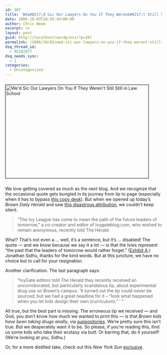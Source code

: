 ```yaml
---
id: 167
title: 'We&#8217;d Sic Our Lawyers On You If They Weren&#8217;t Still Still in Law School'
date: 2006-10-03T10:56:43+00:00
author: Chris Beam
excerpt: \n
layout: post
guid: http://localhost/wordpress/?p=167
permalink: /2006/10/03/wed-sic-our-lawyers-on-you-if-they-werent-still-still-in-law-school/
dsq_thread_id:
  - 95102077
dsq_needs_sync:
  - 1
categories:
  - Uncategorized
---
```

<img height="300" src="http://www.ivygateblog.com/wp-content/uploads/2006/10/suppositories.jpg" width="460" vspace="10" border="1" alt="We'd Sic Our Lawyers On You If They Weren't Still Still in Law School" />
  
We love getting covered as much as the next blog. And we recognize that the occasional quote gets bungled in its journey from lip to page (especially when it has to bypass [this copy desk](http://www.ivygateblog.com/2006/09/when_wordplay_attacks.html)). But when we opened up today&#8217;s _Brown Daily Herald_ and saw [this disastrous attribution](http://media.www.browndailyherald.com/media/storage/paper472/news/2006/10/03/Features/Ivy-Blogs.Turn.Smart.Kids.Nerdy.Lives.Into.Glamorous.Gossip-2327636.shtml?sourcedomain=www.browndailyherald.com&MIIHost=media.collegepublisher.com), we couldn&#8217;t keep silent:

> &#8220;The Ivy League has come to mean the path of the future leaders of tomorrow,&#8221; a co-creator and editor of Ivygateblog.com, who wished to remain anonymous, recently told The Herald.

Wha!? That&#8217;s not even a &#8230; well, it&#8217;s a sentence, but it&#8217;s &#8230; disabled! The quote &#8212; and we know because we say it a lot &#8212; is that the Ivies represent &#8220;the past that the leaders of tomorrow would rather forget.&#8221; ([Exhibit A](http://www.ivygateblog.com/2006/09/these_will_come_in_handy_at_the_confirmation_hearings.html).) Jonathan Sidhu, thanks for the kind words. But at this juncture, we have no choice but to call for your resignation.

Another clarification. The last paragraph says:

> &#8220;IvyGate editors told The Herald they recently received an uncorroborated, but particularly scandalous tip, about experimental drug use on Brown&#8217;s campus. &#8216;It turned out the tip could never be sourced, but we had a great headline for it &#8211; &#8220;look what happened when you let kids design their own (curriculum).&#8221; &#8216; &#8220;

All true, but the best part is missing. The erroneous tip we received &#8212; and God, you don&#8217;t know how much we wanted to print this &#8212; is that _Brown kids have been taking drugs anally_, via [suppositories](http://en.wikipedia.org/wiki/Suppositories). We&#8217;re pretty sure this isn&#8217;t true. But we desperately want it to be. So please, if you&#8217;re reading this, find us some kids who take their ecstasy via butt. Or barring that, do it yourself! (We&#8217;re looking at you, Sidhu.)

Or, for a more distilled take, check out this _New York Sun_ [exclusive](http://www.nysun.com/article/40806).